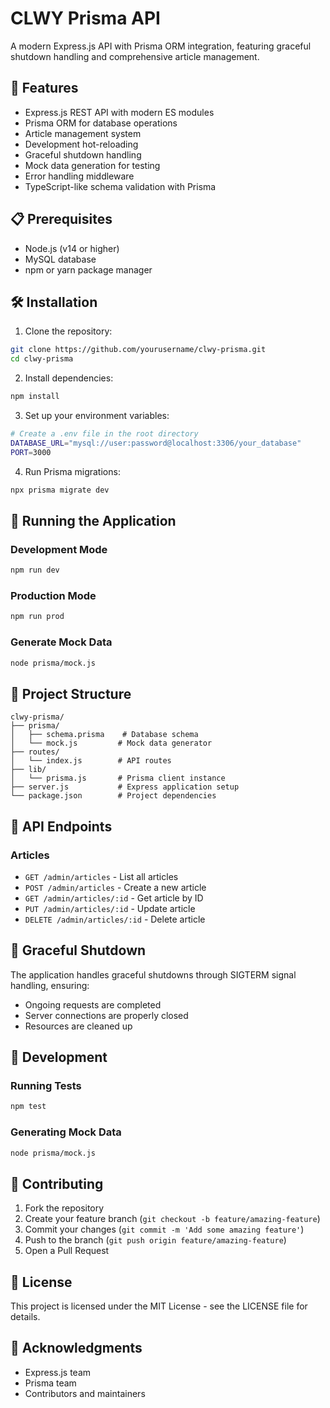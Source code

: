 # CLWY Prisma API

A modern Express.js API with Prisma ORM integration, featuring graceful shutdown handling and comprehensive article management.

## 🚀 Features

- Express.js REST API with modern ES modules
- Prisma ORM for database operations
- Article management system
- Development hot-reloading
- Graceful shutdown handling
- Mock data generation for testing
- Error handling middleware
- TypeScript-like schema validation with Prisma

## 📋 Prerequisites

- Node.js (v14 or higher)
- MySQL database
- npm or yarn package manager

## 🛠 Installation

1. Clone the repository:
```bash
git clone https://github.com/yourusername/clwy-prisma.git
cd clwy-prisma
```

2. Install dependencies:
```bash
npm install
```

3. Set up your environment variables:
```bash
# Create a .env file in the root directory
DATABASE_URL="mysql://user:password@localhost:3306/your_database"
PORT=3000
```

4. Run Prisma migrations:
```bash
npx prisma migrate dev
```

## 🚦 Running the Application

### Development Mode
```bash
npm run dev
```

### Production Mode
```bash
npm run prod
```

### Generate Mock Data
```bash
node prisma/mock.js
```

## 📁 Project Structure

```
clwy-prisma/
├── prisma/
│   ├── schema.prisma    # Database schema
│   └── mock.js         # Mock data generator
├── routes/
│   └── index.js        # API routes
├── lib/
│   └── prisma.js       # Prisma client instance
├── server.js           # Express application setup
└── package.json        # Project dependencies
```

## 🔄 API Endpoints

### Articles
- `GET /admin/articles` - List all articles
- `POST /admin/articles` - Create a new article
- `GET /admin/articles/:id` - Get article by ID
- `PUT /admin/articles/:id` - Update article
- `DELETE /admin/articles/:id` - Delete article

## 🛑 Graceful Shutdown

The application handles graceful shutdowns through SIGTERM signal handling, ensuring:
- Ongoing requests are completed
- Server connections are properly closed
- Resources are cleaned up

## 📝 Development

### Running Tests
```bash
npm test
```

### Generating Mock Data
```bash
node prisma/mock.js
```

## 🤝 Contributing

1. Fork the repository
2. Create your feature branch (`git checkout -b feature/amazing-feature`)
3. Commit your changes (`git commit -m 'Add some amazing feature'`)
4. Push to the branch (`git push origin feature/amazing-feature`)
5. Open a Pull Request

## 📄 License

This project is licensed under the MIT License - see the LICENSE file for details.

## 🙏 Acknowledgments

- Express.js team
- Prisma team
- Contributors and maintainers
